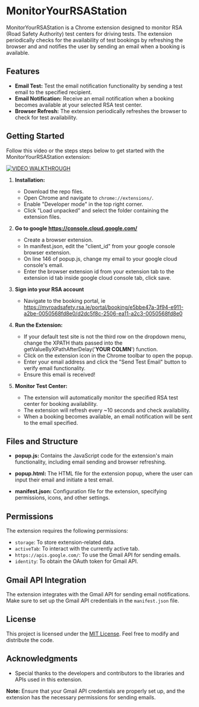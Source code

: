 # MonitorYourRSAStation

MonitorYourRSAStation is a Chrome extension designed to monitor RSA (Road Safety Authority) test centers for driving tests. The extension periodically checks for the availability of test bookings by refreshing the browser and and notifies the user by sending an email when a booking is available.

## Features

- **Email Test:** Test the email notification functionality by sending a test email to the specified recipient.
- **Email Notification:** Receive an email notification when a booking becomes available at your selected RSA test center.
- **Browser Refresh:** The extension periodically refreshes the browser to check for test availability.

## Getting Started

Follow this video or the steps steps below to get started with the MonitorYourRSAStation extension:

[![VIDEO WALKTHROUGH](https://i.ytimg.com/vi/yBA5moe7zkw/hqdefault.jpg?sqp=-oaymwEcCPYBEIoBSFXyq4qpAw4IARUAAIhCGAFwAcABBg==&rs=AOn4CLAvewPc9bS0IlBA3y1Yqmbe18P1Dg)](https://www.youtube.com/watch?v=yBA5moe7zkw&ab_channel=AndrewSyomushkin.)

1. **Installation:**

   - Download the repo files.
   - Open Chrome and navigate to `chrome://extensions/`.
   - Enable "Developer mode" in the top right corner.
   - Click "Load unpacked" and select the folder containing the extension files.

2. **Go to google https://console.cloud.google.com/**

   - Create a browser extension.
   - In manifest.json, edit the "client_id" from your google console browser extension.
   - On line 146 of popup.js, change my email to your google cloud console's email.
   - Enter the browser extension id from your extension tab to the extension id tab inside google cloud console tab, click save.

3. **Sign into your RSA account**

   - Navigate to the booking portal, ie https://myroadsafety.rsa.ie/portal/booking/e5bbe47a-3f94-e911-a2be-0050568fd8e0/d2dc5f8c-2506-ea11-a2c3-0050568fd8e0

4. **Run the Extension:**
   - If your default test site is not the third row on the dropdown menu, change the XPATH thats passed into the getValueByXPathAfterDelay('**YOUR COLMN**') function.
   - Click on the extension icon in the Chrome toolbar to open the popup.
   - Enter your email address and click the "Send Test Email" button to verify email functionality.
   - Ensure this email is received!
     
5. **Monitor Test Center:**
   - The extension will automatically monitor the specified RSA test center for booking availability.
   - The extension will refresh every ~10 seconds and check availability.
   - When a booking becomes available, an email notification will be sent to the email specified.

## Files and Structure

- **popup.js:** Contains the JavaScript code for the extension's main functionality, including email sending and browser refreshing.

- **popup.html:** The HTML file for the extension popup, where the user can input their email and initiate a test email.

- **manifest.json:** Configuration file for the extension, specifying permissions, icons, and other settings.

## Permissions

The extension requires the following permissions:

- `storage`: To store extension-related data.
- `activeTab`: To interact with the currently active tab.
- `https://apis.google.com/`: To use the Gmail API for sending emails.
- `identity`: To obtain the OAuth token for Gmail API.

## Gmail API Integration

The extension integrates with the Gmail API for sending email notifications. Make sure to set up the Gmail API credentials in the `manifest.json` file.

## License

This project is licensed under the [MIT License](LICENSE). Feel free to modify and distribute the code.

## Acknowledgments

- Special thanks to the developers and contributors to the libraries and APIs used in this extension.

**Note:** Ensure that your Gmail API credentials are properly set up, and the extension has the necessary permissions for sending emails.
